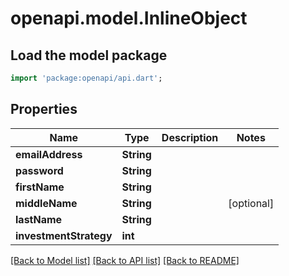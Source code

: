 # openapi.model.InlineObject

## Load the model package
```dart
import 'package:openapi/api.dart';
```

## Properties
Name | Type | Description | Notes
------------ | ------------- | ------------- | -------------
**emailAddress** | **String** |  | 
**password** | **String** |  | 
**firstName** | **String** |  | 
**middleName** | **String** |  | [optional] 
**lastName** | **String** |  | 
**investmentStrategy** | **int** |  | 

[[Back to Model list]](../README.md#documentation-for-models) [[Back to API list]](../README.md#documentation-for-api-endpoints) [[Back to README]](../README.md)



